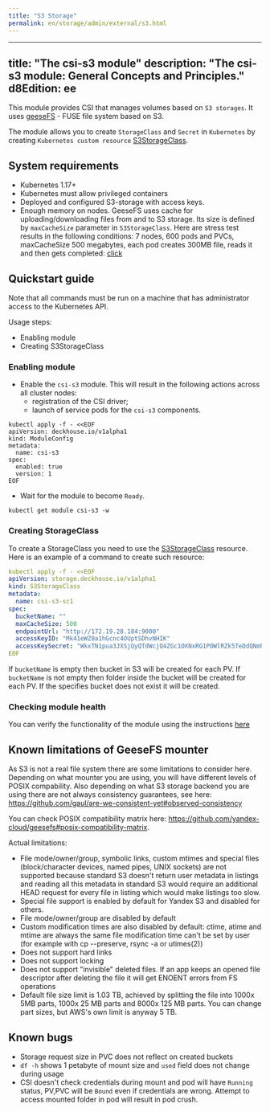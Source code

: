 ```yaml
---
title: "S3 Storage"
permalink: en/storage/admin/external/s3.html
---
```


---
title: "The csi-s3 module"
description: "The csi-s3 module: General Concepts and Principles."
d8Edition: ee
---

This module provides CSI that manages volumes based on `S3 storages`. It uses [geeseFS](https://github.com/yandex-cloud/geesefs) - FUSE file system based on S3.

The module allows you to create `StorageClass` and `Secret` in `Kubernetes` by creating `Kubernetes custom resource` [S3StorageClass](./cr.html#s3storageclass).

## System requirements

- Kubernetes 1.17+
- Kubernetes must allow privileged containers
- Deployed and configured S3-storage with access keys.
- Enough memory on nodes. GeeseFS uses cache for uploading/downloading files from and to S3 storage. Its size is defined by `maxCacheSize` parameter in `S3StorageClass`. Here are stress test results in the following conditions:
  7 nodes, 600 pods and PVCs, maxCacheSize 500 megabytes, each pod creates 300MB file, reads it and then gets completed: [click](./images/load-test/load-test-mem.jpg)

## Quickstart guide

Note that all commands must be run on a machine that has administrator access to the Kubernetes API.

Usage steps:
- Enabling module
- Creating S3StorageClass

### Enabling module

- Enable the `csi-s3` module. This will result in the following actions across all cluster nodes:
  - registration of the CSI driver;
  - launch of service pods for the `csi-s3` components.

```shell
kubectl apply -f - <<EOF
apiVersion: deckhouse.io/v1alpha1
kind: ModuleConfig
metadata:
  name: csi-s3
spec:
  enabled: true
  version: 1
EOF
```

- Wait for the module to become `Ready`.

```shell
kubectl get module csi-s3 -w
```

### Creating StorageClass

To create a StorageClass you need to use the [S3StorageClass](./cr.html#s3storageclass) resource. Here is an example of a command to create such resource:

```yaml
kubectl apply -f - <<EOF
apiVersion: storage.deckhouse.io/v1alpha1
kind: S3StorageClass
metadata:
  name: csi-s3-sc1
spec:
  bucketName: ""
  maxCacheSize: 500
  endpointUrl: "http://172.19.28.184:9000"
  accessKeyID: "Mk41eWZ0a1hGcnc4OUptSDhvNHIK"
  accessKeySecret: "WkxTN1pua3JXSjQyQTdWcjQ4ZGc1OXNxRG1POWlRZk5TeDdQNmhRTngK"
EOF
```

If `bucketName` is empty then bucket in S3 will be created for each PV. If `bucketName` is not empty then folder inside the bucket will be created for each PV. If the specifies bucket does not exist it will be created.

### Checking module health

You can verify the functionality of the module using the instructions [here](./faq.html#how-to-check-module-health)

## Known limitations of GeeseFS mounter

As S3 is not a real file system there are some limitations to consider here. Depending on what mounter you are using, you will have different levels of POSIX compability. Also depending on what S3 storage backend you are using there are not always consistency guarantees, see here: https://github.com/gaul/are-we-consistent-yet#observed-consistency

You can check POSIX compatibility matrix here: https://github.com/yandex-cloud/geesefs#posix-compatibility-matrix.

Actual limitations:

- File mode/owner/group, symbolic links, custom mtimes and special files (block/character devices, named pipes, UNIX sockets) are not supported because standard S3 doesn't return user metadata in listings and reading all this metadata in standard S3 would require an additional HEAD request for every file in listing which would make listings too slow.
- Special file support is enabled by default for Yandex S3 and disabled for others.
- File mode/owner/group are disabled by default
- Custom modification times are also disabled by default: ctime, atime and mtime are always the same
  file modification time can't be set by user (for example with cp --preserve, rsync -a or utimes(2))
- Does not support hard links
- Does not support locking
- Does not support "invisible" deleted files. If an app keeps an opened file descriptor after deleting the file it will get ENOENT errors from FS operations
- Default file size limit is 1.03 TB, achieved by splitting the file into 1000x 5MB parts, 1000x 25 MB parts and 8000x 125 MB parts. You can change part sizes, but AWS's own limit is anyway 5 TB.

## Known bugs

- Storage request size in PVC does not reflect on created buckets
- `df -h` shows 1 petabyte of mount size and `used` field does not change during usage
- CSI doesn't check credentials during mount and pod will have `Running` status, PV,PVC will be `Bound` even if credentials are wrong. Attempt to access mounted folder in pod will result in pod crush.
